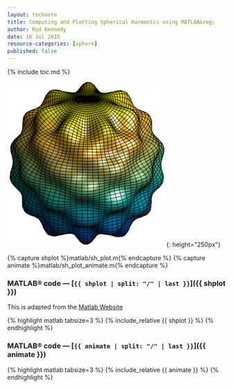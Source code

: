 ```yaml
---
layout: technote
title: Computing and Plotting Spherical Harmonics using MATLAB&reg;
author: Rod Kennedy
date: 16 Jul 2015
resource-categories: [sphere]
published: false
---
```


{% include toc.md %}

![sh](matlab/figures/new.png){: height="250px"}

{% capture shplot %}matlab/sh_plot.m{% endcapture %}
{% capture animate %}matlab/sh_plot_animate.m{% endcapture %}

### MATLAB&reg; code &mdash; [<code>{{ shplot | split: "/" | last }}</code>]({{ shplot }})

This is adapted from the [Matlab Website](http://www.mathworks.com/examples/matlab/1226-animating-a-surface)

{% highlight matlab tabsize=3 %}
{% include_relative {{ shplot }} %}
{% endhighlight %}

### MATLAB&reg; code &mdash; [<code>{{ animate | split: "/" | last }}</code>]({{ animate }})

{% highlight matlab tabsize=3 %}
{% include_relative {{ animate }} %}
{% endhighlight %}

